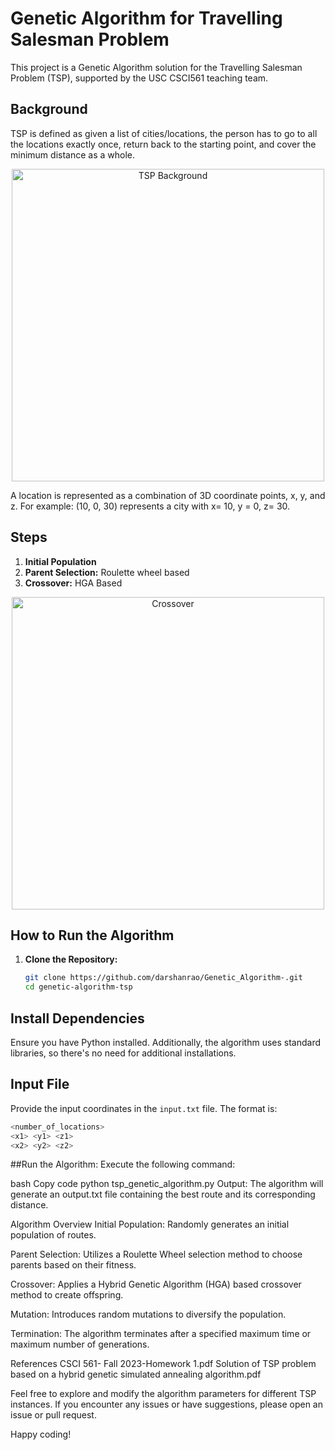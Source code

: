 # Genetic Algorithm for Travelling Salesman Problem

This project is a Genetic Algorithm solution for the Travelling Salesman Problem (TSP), supported by the USC CSCI561 teaching team.

## Background
TSP is defined as given a list of cities/locations, the person has to go to all the locations exactly once, return back to the starting point, and cover the minimum distance as a whole.
<p align="center"><img src="images/background.png" alt="TSP Background" width="500" /></p>
A location is represented as a combination of 3D coordinate points, x, y, and z. For example: (10, 0, 30) represents a city with x= 10, y = 0, z= 30.

## Steps
1. **Initial Population**
2. **Parent Selection:** Roulette wheel based
3. **Crossover:** HGA Based
<p align="center"><img src="images/crossover.png" alt="Crossover" width="500" /></p>

## How to Run the Algorithm
1. **Clone the Repository:**
   ```bash
   git clone https://github.com/darshanrao/Genetic_Algorithm-.git
   cd genetic-algorithm-tsp

## Install Dependencies
Ensure you have Python installed. Additionally, the algorithm uses standard libraries, so there's no need for additional installations.

## Input File
Provide the input coordinates in the `input.txt` file. The format is:
  ```bash
  <number_of_locations>
  <x1> <y1> <z1>
  <x2> <y2> <z2>
  ```

##Run the Algorithm:
Execute the following command:

bash
Copy code
python tsp_genetic_algorithm.py
Output:
The algorithm will generate an output.txt file containing the best route and its corresponding distance.

Algorithm Overview
Initial Population:
Randomly generates an initial population of routes.

Parent Selection:
Utilizes a Roulette Wheel selection method to choose parents based on their fitness.

Crossover:
Applies a Hybrid Genetic Algorithm (HGA) based crossover method to create offspring.

Mutation:
Introduces random mutations to diversify the population.

Termination:
The algorithm terminates after a specified maximum time or maximum number of generations.

References
CSCI 561- Fall 2023-Homework 1.pdf
Solution of TSP problem based on a hybrid genetic simulated annealing algorithm.pdf

Feel free to explore and modify the algorithm parameters for different TSP instances. If you encounter any issues or have suggestions, please open an issue or pull request.

Happy coding!
